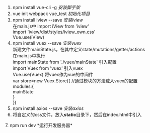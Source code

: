 1. npm install vue-cli -g  *安装脚手架*  
2. vue init webpack vue_test  *初始化项目*  
3. npm install iview --save  *安装iview*  
   在main.js中
   import iView from 'iview'  
   import 'iview/dist/styles/iview_own.css'  
   Vue.use(iView)  
4. npm install vuex --save    *安装vuex*  
   新建文件mainState.js，在其中定义state/mutations/getter/actions  
   在main.js中执行  
   import mainState from './vuex/mainState'  引入配置  
   import Vuex from 'vuex'                   引入vuex  
   Vue.use(Vuex)                             将vuex作为vue的中间件   
   var store=new Vuex.Store({                //通过模块的方法载入vuex的配置  
     modules:{  
       mainState  
     }  
   })   
5. npm install axios --save  *安装axios*  
6. 将自定义的css文件，放入**static**目录下，然后在index.html中引入  
<link rel="stylesheet"  href="../static/stylesheet/common.css"></link>  
7. npm run dev  *运行开发服务器*  

